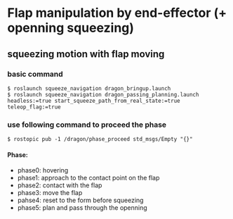 # Flap manipulation by end-effector (+ openning squeezing)

## squeezing motion with flap moving
### basic command
```
$ roslaunch squeeze_navigation dragon_bringup.launch
$ roslaunch squeeze_navigation dragon_passing_planning.launch headless:=true start_squeeze_path_from_real_state:=true teleop_flag:=true
```

### use following command to proceed the phase 
```
$ rostopic pub -1 /dragon/phase_proceed std_msgs/Empty "{}"
```
#### Phase:
- phase0: hovering
- phase1: approach to the contact point on the flap
- phase2: contact with the flap
- phase3: move the flap
- pahse4: reset to the form before squeezing
- phase5: plan and pass through the openning
